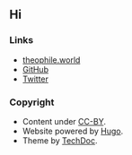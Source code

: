 ## Hi

### Links

- <i class="fa fa-link"></i> [theophile.world](http://theophile.world)
- <i class="fa fa-link"></i> [GitHub](https://github.com/thdelmas)
- <i class="fa fa-hashtag"></i> [Twitter](https://twitter.com/)

### Copyright

- Content under [CC-BY](https://github.com/thdelmas/notes.theophile.world/blob/main/LICENSE).
- Website powered by [Hugo](https://gohugo.io).
- Theme by [TechDoc](https://github.com/moul/hugo-theme-techdoc).
